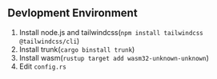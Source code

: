 ## Devlopment Environment

1. Install node.js and tailwindcss(`npm install tailwindcss @tailwindcss/cli`)
2. Install trunk(`cargo binstall trunk`) 
3. Install wasm(`rustup target add wasm32-unknown-unknown`)
4. Edit `config.rs`